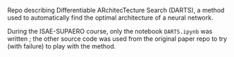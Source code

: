 Repo describing Differentiable ARchitecTecture Search (DARTS), a method used to automatically find the optimal architecture of a neural network.

During the ISAE-SUPAERO course, only the notebook `DARTS.ipynb` was written ; the other source code was used from the original paper repo to try (with failure) to play with the method.
